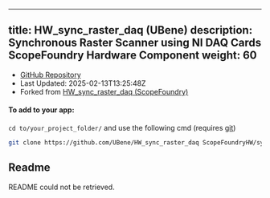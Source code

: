 
---
title: HW_sync_raster_daq (UBene)
description: Synchronous Raster Scanner using NI DAQ Cards ScopeFoundry Hardware Component
weight: 60
---
- [GitHub Repository](https://github.com/UBene/HW_sync_raster_daq)
- Last Updated: 2025-02-13T13:25:48Z
- Forked from [HW_sync_raster_daq (ScopeFoundry)](/docs/301_existing-hardware-components/hw_sync_raster_daq-scopefoundry)

#### To add to your app:

`cd to/your_project_folder/` and use the following cmd (requires [git](/docs/100_development-environment/20_git/))

```bash
git clone https://github.com/UBene/HW_sync_raster_daq ScopeFoundryHW/sync_raster_daq
```


## Readme
README could not be retrieved.
